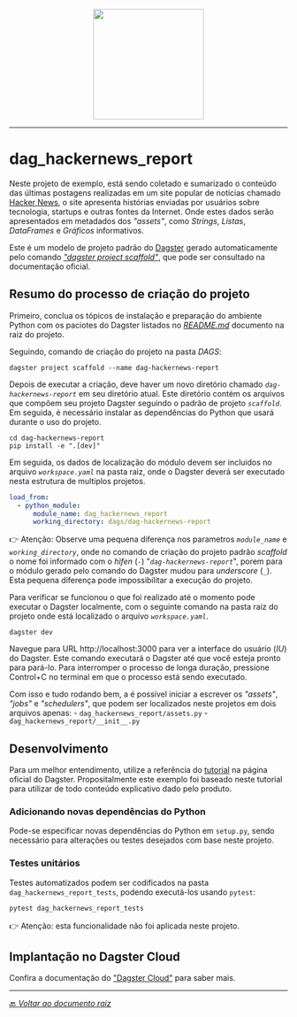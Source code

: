 <p align="center">
   <img src="https://dagster.io/images/brand/logos/dagster-primary-horizontal.png" width="200" style="max-width: 200px;">
</p>

_____

# dag_hackernews_report

Neste projeto de exemplo, está sendo coletado e sumarizado o conteúdo das últimas postagens realizadas em um site popular de notícias chamado [Hacker News](https://news.ycombinator.com/), o site apresenta histórias enviadas por usuários sobre tecnologia, startups e outras fontes da Internet. Onde estes dados serão apresentados em metadados dos _"assets"_, como *Strings*, *Listas*, *DataFrames* e *Gráficos* informativos.

Este é um modelo de projeto padrão do [Dagster](https://dagster.io/) gerado automaticamente pelo comando [*"dagster project scaffold"*](https://docs.dagster.io/getting-started/create-new-project), que pode ser consultado na documentação oficial.


## Resumo do processo de criação do projeto

Primeiro, conclua os tópicos de instalação e preparação do ambiente Python com os paciotes do Dagster listados no [*README.md*](../README.md) documento na raiz do projeto.

Seguindo, comando de criação do projeto na pasta _DAGS_:

```shell
dagster project scaffold --name dag-hackernews-report
```

Depois de executar a criação, deve haver um novo diretório chamado _`dag-hackernews-report`_ em seu diretório atual. Este diretório contém os arquivos que compõem seu projeto Dagster seguindo o padrão de projeto _`scaffold`_. Em seguida, é necessário instalar as dependências do Python que usará durante o uso do projeto.

```shell
cd dag-hackernews-report
pip install -e ".[dev]"
```

Em seguida, os dados de localização do módulo devem ser incluidos no arquivo _`workspace.yaml`_ na pasta raiz, onde o Dagster deverá ser executado nesta estrutura de multiplos projetos.

```yaml
load_from:
  - python_module:
      module_name: dag_hackernews_report
      working_directory: dags/dag-hackernews-report
```

👉 Atenção: Observe uma pequena diferença nos parametros _`module_name`_ e _`working_directory`_, onde no comando de criação do projeto padrão _scaffold_ o nome foi informado com o _hìfen_ (_`-`_) "_`dag-hackernews-report`_", porem para o módulo gerado pelo comando do Dagster mudou para _underscore_ (_`_`_). Esta pequena diferença pode impossibilitar a execução do projeto.


Para verificar se funcionou o que foi realizado até o momento pode executar o Dagster localmente, com o seguinte comando na pasta raiz do projeto onde está localizado o arquivo _`workspace.yaml`_.

```shell
dagster dev
```

Navegue para URL http://localhost:3000 para ver a interface do usuário (_IU_) do Dagster. Este comando executará o Dagster até que você esteja pronto para pará-lo. Para interromper o processo de longa duração, pressione Control+C no terminal em que o processo está sendo executado.

Com isso e tudo rodando bem, a é possível iniciar a escrever os _"assets"_, _"jobs"_ e _"schedulers"_, que podem ser localizados neste projetos em dois arquivos apenas:
    - `dag_hackernews_report/assets.py`
    - `dag_hackernews_report/__init__.py`


## Desenvolvimento

Para um melhor entendimento, utilize a referência do [tutorial](https://docs.dagster.io/tutorial/introduction) na página oficial do Dagster. Propositalmente este exemplo foi baseado neste tutorial para utilizar de todo conteúdo explicativo dado pelo produto.

### Adicionando novas dependências do Python

Pode-se especificar novas dependências do Python em `setup.py`, sendo necessário para alterações ou testes desejados com base neste projeto.

### Testes unitários

Testes automatizados podem ser codificados na pasta `dag_hackernews_report_tests`, podendo executá-los usando `pytest`:

```bash
pytest dag_hackernews_report_tests
```

👉 Atenção: esta funcionalidade não foi aplicada neste projeto.

## Implantação no Dagster Cloud

Confira a documentação do ["Dagster Cloud"](https://docs.dagster.cloud) para saber mais.

_____


[:back: *Voltar ao documento raiz*](../README.md)